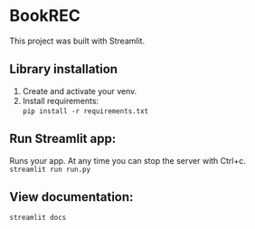 # BookREC
This project was built with Streamlit.
## Library installation
1. Create and activate your venv.
2. Install requirements:  
`pip install -r requirements.txt`
## Run Streamlit app:
Runs your app. At any time you can stop the server with Ctrl+c.  
`streamlit run run.py`  
## View documentation:
`streamlit docs`